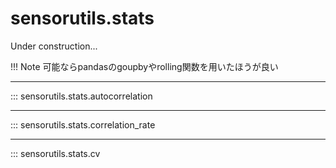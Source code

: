 # sensorutils.stats

Under construction...

!!! Note
    可能ならpandasのgoupbyやrolling関数を用いたほうが良い

---

::: sensorutils.stats.autocorrelation

---

::: sensorutils.stats.correlation_rate

---

::: sensorutils.stats.cv

